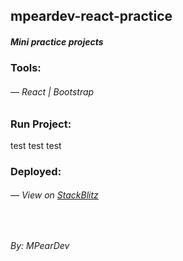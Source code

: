 ## mpeardev-react-practice

##### Mini practice projects 

### Tools:

###### — React | Bootstrap

### Run Project:
  test
  test
  test

### Deployed:

###### — View on [StackBlitz](https://mpeardev-react-practice.stackblitz.io)

<br />

*By: MPearDev*
